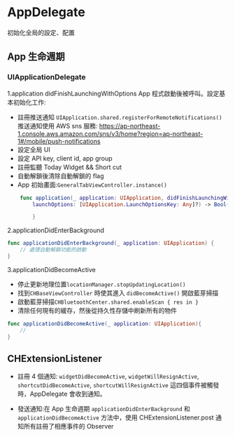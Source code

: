 # AppDelegate

初始化全局的設定、配置

## App 生命週期

### UIApplicationDelegate

1.application didFinishLaunchingWithOptions
App 程式啟動後被呼叫。設定基本初始化工作:

- 註冊推送通知 `UIApplication.shared.registerForRemoteNotifications()`
  推送通知使用 AWS sns 服務:
  https://ap-northeast-1.console.aws.amazon.com/sns/v3/home?region=ap-northeast-1#/mobile/push-notifications
- 設定全局 UI
- 設定 API key, client id, app group
- 註冊監聽 Today Widget && Short cut
- 自動解鎖後清除自動解鎖的 flag
- App 初始畫面:`GeneralTabViewController.instance()`

```Swift
    func application(_ application: UIApplication, didFinishLaunchingWithOptions
        launchOptions: [UIApplication.LaunchOptionsKey: Any]?) -> Bool{

        }
```

2.applicationDidEnterBackground

```Swift
func applicationDidEnterBackground(_ application: UIApplication) {
    // 處理自動解鎖功能的啟動
}
```

3.applicationDidBecomeActive

- 停止更新地理位置`locationManager.stopUpdatingLocation()`
- 找到`CHBaseViewController` 時使其進入 `didBecomeActive()` 開啟藍芽掃描
- 啟動藍芽掃描`CHBluetoothCenter.shared.enableScan { res in }`
- 清除任何現有的緩存，然後從持久性存儲中刷新所有的物件

```swift
func applicationDidBecomeActive(_ application: UIApplication){
    //
}
```

## CHExtensionListener

- 註冊 4 個通知:
  `widgetDidBecomeActive`, `widgetWillResignActive`, `shortcutDidBecomeActive`, `shortcutWillResignActive`
  這四個事件被觸發時，AppDelegate 會收到通知。

- 發送通知:在 App 生命週期 `applicationDidEnterBackground` 和 `applicationDidBecomeActive` 方法中，使用 CHExtensionListener.post 通知所有註冊了相應事件的 Observer
